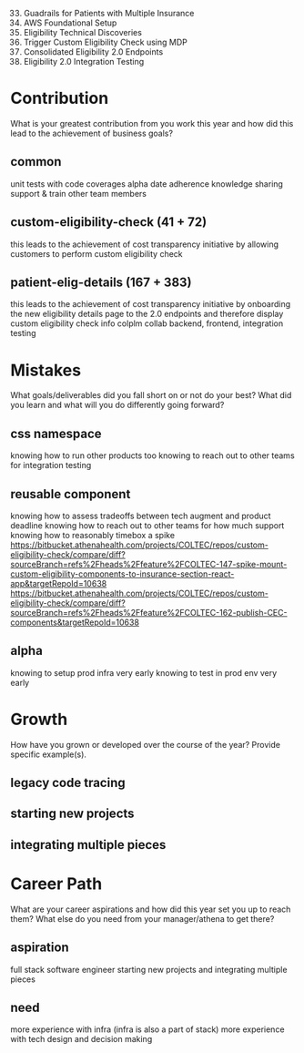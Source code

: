 <!-- Essay -->

33. Guadrails for Patients with Multiple Insurance
38. AWS Foundational Setup
41. Eligibility Technical Discoveries
72. Trigger Custom Eligibility Check using MDP
167. Consolidated Eligibility 2.0 Endpoints
383. Eligibility 2.0 Integration Testing

# Contribution
What is your greatest contribution from you work this year and how did this lead to the achievement of business goals?

## common
unit tests with code coverages
alpha date adherence
knowledge sharing
support & train other team members

## custom-eligibility-check (41 + 72)
this leads to the achievement of cost transparency initiative by allowing customers to perform custom eligibility check

## patient-elig-details (167 + 383)
this leads to the achievement of cost transparency initiative by onboarding the new eligibility details page to the 2.0 endpoints and therefore display custom eligibility check info
colplm collab backend, frontend, integration testing

# Mistakes
What goals/deliverables did you fall short on or not do your best? What did you learn and what will you do differently going forward?

## css namespace
knowing how to run other products too
knowing to reach out to other teams for integration testing

## reusable component
knowing how to assess tradeoffs between tech augment and product deadline
knowing how to reach out to other teams for how much support
knowing how to reasonably timebox a spike
https://bitbucket.athenahealth.com/projects/COLTEC/repos/custom-eligibility-check/compare/diff?sourceBranch=refs%2Fheads%2Ffeature%2FCOLTEC-147-spike-mount-custom-eligibility-components-to-insurance-section-react-app&targetRepoId=10638
https://bitbucket.athenahealth.com/projects/COLTEC/repos/custom-eligibility-check/compare/diff?sourceBranch=refs%2Fheads%2Ffeature%2FCOLTEC-162-publish-CEC-components&targetRepoId=10638

## alpha
knowing to setup prod infra very early
knowing to test in prod env very early

# Growth
How have you grown or developed over the course of the year? Provide specific example(s).

## legacy code tracing

## starting new projects

## integrating multiple pieces

# Career Path
What are your career aspirations and how did this year set you up to reach them? What else do you need from your manager/athena to get there?

## aspiration
full stack software engineer
starting new projects and integrating multiple pieces

## need
more experience with infra (infra is also a part of stack)
more experience with tech design and decision making
